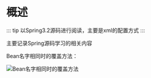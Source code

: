 # 概述

::: tip
以Spring3.2源码进行阅读，主要是xml的配置方式
:::

主要记录Spring源码学习的相关内容

Bean名字相同时的覆盖方法：

![Bean名字相同时的覆盖方法](https://gitee.com/zengsl/picBed/raw/master/img/2021/09/20210929160643.png)